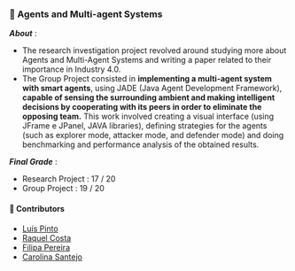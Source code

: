 ### :pushpin: Agents and Multi-agent Systems

***About*** : 
  - The research investigation project revolved around studying more about Agents and Multi-Agent Systems and writing a paper related to their importance in Industry 4.0.
  - The Group Project consisted in **implementing a multi-agent system with smart agents**, using JADE (Java Agent Development Framework), **capable of sensing the surrounding ambient and making intelligent decisions by cooperating with its peers in order to eliminate the opposing team.** This work involved creating a visual interface (using JFrame e JPanel, JAVA libraries), defining strategies for the agents (such as explorer mode, attacker mode, and defender mode) and doing benchmarking and performance analysis of the obtained results.

***Final Grade*** : 
  - Research Project : 17 / 20
  - Group Project  : 19 / 20

#### :handshake: Contributors 
- [Luís Pinto](https://github.com/L-Pinto)
- [Raquel Costa](https://github.com/chelesgaroth)
- [Filipa Pereira](https://github.com/FilipaPereira00)
- [Carolina Santejo](https://github.com/CarolinaSantejo)

